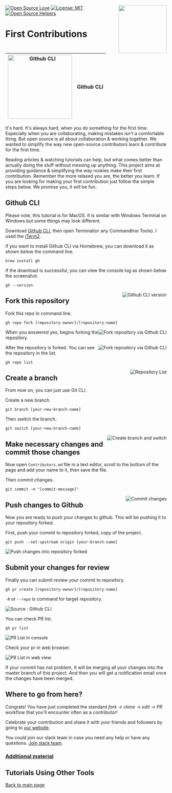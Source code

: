 [![Open Source Love](https://badges.frapsoft.com/os/v1/open-source.svg?v=103)](https://github.com/ellerbrock/open-source-badges/)
[<img align="right" width="150" src="https://firstcontributions.github.io/assets/Readme/join-slack-team.png">](https://join.slack.com/t/firstcontributors/shared_invite/enQtMzE1MTYwNzI3ODQ0LTZiMDA2OGI2NTYyNjM1MTFiNTc4YTRhZTg4OWZjMzA0ZWZmY2UxYzVkMzI1ZmVmOWI4ODdkZWQwNTM2NDVmNjY)
[![License: MIT](https://img.shields.io/badge/License-MIT-green.svg)](https://opensource.org/licenses/MIT)
[![Open Source Helpers](https://www.codetriage.com/roshanjossey/first-contributions/badges/users.svg)](https://www.codetriage.com/roshanjossey/first-contributions)

# First Contributions

| <img alt="Github CLI" src="https://github.githubassets.com/images/modules/logos_page/GitHub-Mark.png" width=200> | Github CLI |
| ------------------------------------------------------------ | ---------- |

It's hard. It's always hard, when you do something for the first time. Especially when you are collaborating, making mistakes isn't a comfortable thing. But open source is all about collaboration & working together. We wanted to simplify the way new open-source contributors learn & contribute for the first time.

Reading articles & watching tutorials can help, but what comes better than actually doing the stuff without messing up anything. This project aims at providing guidance & simplifying the way rookies make their first contribution. Remember the more relaxed you are, the better you learn. If you are looking for making your first contribution just follow the simple steps below. We promise you, it will be fun.


## Github CLI

Please note, this tutorial is for MacOS. It is similar with Windows Terminal on Windows but some things may look different.

<!--
************************************
​	*** This is commented out until      ***
​	*** a Windows tutorial can be created***
************************************
Please note, this tutorial is for MacOS. Please refer to the [Windows Tutorial]() for Sourcetree if that is what you want to use.
-->

Download [Github CLI](https://cli.github.com/), then open Terminal(or any Commandline Tools). I used the [iTerm2](https://iterm2.com/).

If you want to install Github CLI via Homebrew, you can download it as shown below the command line.

~~~
brew install gh
~~~



If the download is successful, you can view the console log as shown below the screenshot.

~~~
gh --version
~~~

<img style="float: right;" src="https://user-images.githubusercontent.com/33862991/123590149-39338780-d825-11eb-8293-b730bb3e6c9e.png" alt="Github CLI version" />

## Fork this repository

Fork this repo in command line.

~~~
gh repo fork [repository-owner]/[repository-name]
~~~

<img style="float: right;" src="https://user-images.githubusercontent.com/33862991/123590154-3afd4b00-d825-11eb-91b0-99c28d87bfc7.png" alt="Fork repository via Github CLI" />

When you answered yes, begins forking the repository.

<img style="float: right;" src="https://user-images.githubusercontent.com/33862991/123590161-3c2e7800-d825-11eb-8e28-f60ecb6b8be7.png" alt="Fork repository via Github CLI" />

After the repository is forked. You can see the repository in the list.

~~~
gh repo list
~~~

<img style="float: right;" src="https://user-images.githubusercontent.com/33862991/123590165-3d5fa500-d825-11eb-98d0-a0d97fa6844c.png" alt="Repository List" />

## Create a branch

From now on, you can just use Git CLI.

Create a new branch.

~~~
git branch [your-new-branch-name]
~~~

Then switch the branch.

~~~
git switch [your-new-branch-name]
~~~

<img style="float: right;" src="https://user-images.githubusercontent.com/33862991/123590170-3e90d200-d825-11eb-8c51-12e0f1c0f903.png" alt="Create branch and switch" />

## Make necessary changes and commit those changes

Now open `Contributors.md` file in a text editor, scroll to the bottom of the page and add your name to it, then save the file.

Then commit changes.

~~~
git commit -m "[commit-message]"
~~~

<img style="float: right;" src="https://user-images.githubusercontent.com/33862991/123590172-3f296880-d825-11eb-9c06-1d362b1bd5ff.png" alt="Commit changes" />

## Push changes to Github

Now you are ready to push your changes to github. This will be pushing it to your repository forked. 

First, push your commit to repository forked, copy of the project.

~~~
git push --set-upstream origin [your-branch-name]
~~~

![Push changes into repository forked](https://user-images.githubusercontent.com/33862991/123590173-3fc1ff00-d825-11eb-9980-66bb309f2c89.png)

## Submit your changes for review

Finally you can submit review your commit to repository. 

~~~
gh pr create [repository-owner]/[repository-name]
~~~

`-R` or `--repo` is command for target repository.

![Source : Github CLI](https://user-images.githubusercontent.com/33862991/123590175-40f32c00-d825-11eb-92c5-af0e6ba637fd.png)



You can check PR list.

~~~
gh pr list
~~~

![PR List in console](https://user-images.githubusercontent.com/33862991/123590174-405a9580-d825-11eb-8c2a-e607d2aa192f.png)

Check your pr in web browser.

![PR List in web view](https://user-images.githubusercontent.com/33862991/123590177-40f32c00-d825-11eb-81e9-66a2a9d79e3b.png)

If your commit has not problem, It will be merging all your changes into the master branch of this project. And then you will get a notification email once the changes have been merged.

## Where to go from here?

Congrats!  You have just completed the standard _fork -> clone -> edit -> PR_ workflow that you'll encounter often as a contributor!

Celebrate your contribution and share it with your friends and followers by going to [our website](https://firstcontributions.github.io/#social-share).

You could join our slack team in case you need any help or have any questions. [Join slack team](https://join.slack.com/t/firstcontributors/shared_invite/enQtMzE1MTYwNzI3ODQ0LTZiMDA2OGI2NTYyNjM1MTFiNTc4YTRhZTg4OWZjMzA0ZWZmY2UxYzVkMzI1ZmVmOWI4ODdkZWQwNTM2NDVmNjY).


### [Additional material](../additional-material/git_workflow_scenarios/additional-material.md)


## Tutorials Using Other Tools
[Back to main page](https://github.com/firstcontributions/first-contributions#tutorials-using-other-tools)
